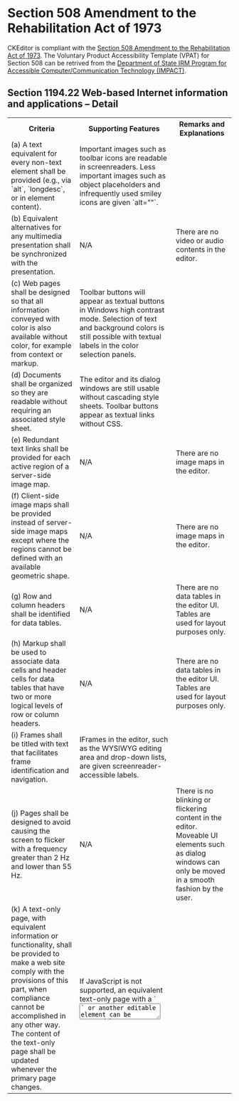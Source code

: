 <!--
Copyright (c) 2003-2014, CKSource - Frederico Knabben. All rights reserved.
For licensing, see LICENSE.md.
-->

# Section 508 Amendment to the Rehabilitation Act of 1973

CKEditor is compliant with the [Section 508 Amendment to the Rehabilitation Act of 1973](http://www.state.gov/m/irm/impact/c32157.htm). The Voluntary Product Accessibility Template (VPAT) for Section 508 can be retrived from the [Department of State IRM Program for Accessible Computer/Communication Technology (IMPACT)](http://www.state.gov/m/irm/impact/126343.htm).

## Section 1194.22 Web-based Internet information and applications – Detail

<table>
	<tr>
		<th>Criteria</th>
		<th>Supporting Features</th>
		<th>Remarks and Explanations</th>
	</tr>
	<tr>
		<td>(a) A text equivalent for every non-text element shall be provided (e.g., via `alt`, `longdesc`, or in element content).</td>
		<td>Important images such as toolbar icons are readable in screenreaders. Less important images such as object placeholders and infrequently used smiley icons are given `alt=""`.</td>
		<td><br/></td>
	</tr>
	<tr>
		<td>(b) Equivalent alternatives for any multimedia presentation shall be synchronized with the presentation.</td>
		<td>N/A</td>
		<td>There are no video or audio contents in the editor.</td>
	</tr>
	<tr>
		<td>(c) Web pages shall be designed so that all information conveyed with color is also available without color, for example from context or markup.</td>
		<td>Toolbar buttons will appear as textual buttons in Windows high contrast mode. Selection of text and background colors is still possible with textual labels in the color selection panels.</td>
		<td></td>
	</tr>
	<tr>
		<td>(d) Documents shall be organized so they are readable without requiring an associated style sheet.</td>
		<td>The editor and its dialog windows are still usable without cascading style sheets. Toolbar buttons appear as textual links without CSS.</td>
		<td></td>
	</tr>
	<tr>
		<td>(e) Redundant text links shall be provided for each active region of a server-side image map.</td>
		<td>N/A</td>
		<td>There are no image maps in the editor.</td>
	</tr>
	<tr>
		<td>(f) Client-side image maps shall be provided instead of server-side image maps except where the regions cannot be defined with an available geometric shape.</td>
		<td>N/A</td>
		<td>There are no image maps in the editor.</td>
	</tr>
	<tr>
		<td>(g) Row and column headers shall be identified for data tables.</td>
		<td>N/A</td>
		<td>There are no data tables in the editor UI. Tables are used for layout purposes only.</td>
	</tr>
	<tr>
		<td>(h) Markup shall be used to associate data cells and header cells for data tables that have two or more logical levels of row or column headers.</td>
		<td>N/A</td>
		<td>There are no data tables in the editor UI. Tables are used for layout purposes only.</td>
	</tr>
	<tr>
		<td>(i) Frames shall be titled with text that facilitates frame identification and navigation.</td>
		<td>IFrames in the editor, such as the WYSIWYG editing area and drop-down lists, are given screenreader-accessible labels.</td>
		<td></td>
	</tr>
	<tr>
		<td>(j) Pages shall be designed to avoid causing the screen to flicker with a frequency greater than 2 Hz and lower than 55 Hz.</td>
		<td>N/A</td>
		<td>There is no blinking or flickering content in the editor. Moveable UI elements such as dialog windows can only be moved in a smooth fashion by the user.</td>
	</tr>
	<tr>
		<td>(k) A text-only page, with equivalent information or functionality, shall be provided to make a web site comply with the provisions of this part, when compliance cannot be accomplished in any other way. The content of the text-only page shall be updated whenever the primary page changes.</td>
		<td>If JavaScript is not supported, an equivalent text-only page with a `<textarea>` or another editable element can be created by not activating CKEditor's replace API.</td>
		<td></td>
	</tr>
	<tr>
		<td>(l) When pages utilize scripting languages to display content, or to create interface elements, the information provided by the script shall be identified with functional text that can be read by Assistive Technology.</td>
		<td>Most UI elements (e.g. toolbar buttons, dialog window tabs) in the editor come with screenreader accessible labels.</td>
		<td></td>
	</tr>
	<tr>
		<td>(m) When a web page requires that an applet, plug-in or other application be present on the client system to interpret page content, the page must provide a link to a plug-in or applet that complies with §1194.21(a) through (l).</td>
		<td>The editor UI does not utilize any plugins or applets.</td>
		<td></td>
	</tr>
	<tr>
		<td>(n) When electronic forms are designed to be completed on-line, the form shall allow people using Assistive Technology to access the information, field elements, and functionality required for completion and submission of the form, including all directions and cues. </td>
		<td>
			<ul>
				<li>When the editor is embedded inside a form, tab order works with the editor just like with any other regular form input.</li>
				<li>The editor is designed to let screenreaders read out its name.</li>
			</ul>
		</td>
		<td><br/></td>
	</tr>
	<tr>
		<td>(o) A method shall be provided that permits users to skip repetitive navigation links.</td>
		<td>Pressing <kbd>Tab</kbd> and <kbd>Shift+Tab</kbd> to move the focus from other page elements to the editor will put the focus directly into the editing area, instead of other focusable elements of the editor (e.g. toolbar buttons).</td>
		<td></td>
	</tr>
	<tr>
		<td>(p) When a timed response is required, the user shall be alerted and given sufficient time to indicate more time is required. </td>
		<td>N/A</td>
		<td>There are no timeouts in the editor UI elements.</td>
	</tr>
</table>
